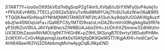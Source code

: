 $START$7Y+loo0oOX9SkVEd7n6gSnpPZgT4m1LXVbj6/iJ0iYXNFy0jvP4yIej1o+PFkXiEvHMSL7TECLyO952e5djVuTxWo88N9YUkj7fnSU1u6zWwO6aB9R5YTQQKAwIlSnNsq4YNhMjNMOTAt9D/FNP2tLA13uh/ky9dq0UOGAKWg8uzlfebJj1w45NOqUeFa+/QaREFCSy1MTID9va/oLmDAZ6cmVnX8hglkkg9a5fR7eyP2tiRtZoVIRULJAVYpK6Iw/sZIW8BUAJdol2tHl+zUDhXX25mww32dhWzhnUX3EDthZassklNVMOUg9tlT7rKGr8K+pZ9HLSKSyigB7E9xrtyt36DublPHMn2cWXXf+CvGvMgkpmqjUaxKk0s10AfgfqQK9QeMGT7/KgjAXHI+ho6CarCwAHt848awWZIVj3Z6AbbmgMvheAygOqBJ9kp$END$